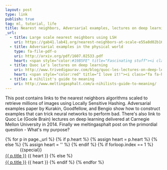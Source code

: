 ```yaml
---
layout: post
type: link
publish: true
tag: ml, tutorial, life
title: Nearest neighbors, Adversarial examples, lectures on deep learning, guide to meaning
_url:
  - title: Large scale nearest neighbors using LSH
    uri: https://gab41.lab41.org/nearest-neighbors-at-scale-e55a8d02b16b#.spl95fwkm
  - title: Adversarial examples in the physical world
    type: fa-file-pdf-o
    uri: http://arxiv.org/pdf/1607.02533.pdf
    heart: <span style="color:#19B5FE" title="Fascinating stuff"><i class="fa fa-bolt" aria-hidden="true"></i></span>
  - title: Quoc Le’s lectures on deep learning
    uri: http://www.trivedigaurav.com/blog/quoc-les-lectures-on-deep-learning/
    heart: <span style="color:red" title="I love it!"><i class="fa fa-heart" aria-hidden="true"></i></span> <span title="Lectures"><i class="fa fa-television" aria-hidden="true"></i></span>
  - title: A nihilist's guide to meaning
    uri: http://www.meltingasphalt.com/a-nihilists-guide-to-meaning/
---
```

This post contains links to the nearest neighbors algorithms scaled to retrieve millions of images using Locally Sensitive Hashing. Adversarial examples paper by Kurakin, Goodfellow, and Bengio show how to construct examples that can trick neural networks to perform bad. There's also link to Quoc Le (Goole Brain) lectures on deep learning delivered at Carnegie Mellon University in 2014. Finally we meltingasphalt post on the primordial question - What's my purpose?

{% for p in page._url %}
{% if p.heart %}
{% assign heart = p.heart %}
{% else %}
{% assign heart = '' %}
{% endif %}
{% if forloop.index == 1 %}
<span class="date" title="{{specialtitle}}" style="color:#{{specialcolor}}">&nbsp;&nbsp;&nbsp;&nbsp;&nbsp;&nbsp;&nbsp;&nbsp;&nbsp;&nbsp;&nbsp;</span> {{special}}<br/> <a href="{{ p.uri }}" target="_blank" style="line-height:1.5">{{ p.title }}</a> <i class="fa {{ p.type }}" aria-hidden="true"></i> {{ heart }}
{% else %}
<span class="date">&nbsp;&nbsp;&nbsp;&nbsp;&nbsp;&nbsp;&nbsp;&nbsp;&nbsp;&nbsp;&nbsp;</span> <br/> <a href="{{ p.uri }}" target="_blank" style="line-height:1.5">{{ p.title }}</a> <i class="fa {{ p.type }}" aria-hidden="true"></i> {{ heart }}
{% endif %}
{% endfor %}
